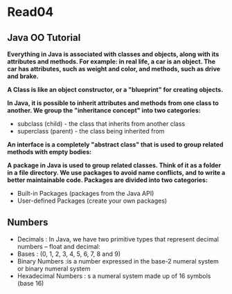 # Read04

## Java OO Tutorial
**Everything in Java is associated with classes and objects, along with its attributes and methods. For example: in real life, a car is an object. The car has attributes, such as weight and color, and methods, such as drive and brake.**

**A Class is like an object constructor, or a "blueprint" for creating objects.**

**In Java, it is possible to inherit attributes and methods from one class to another. We group the "inheritance concept" into two categories:**
- subclass (child) - the class that inherits from another class
- superclass (parent) - the class being inherited from

**An interface is a completely "abstract class" that is used to group related methods with empty bodies:**

**A package in Java is used to group related classes. Think of it as a folder in a file directory. We use packages to avoid name conflicts, and to write a better maintainable code. Packages are divided into two categories:**
- Built-in Packages (packages from the Java API)
- User-defined Packages (create your own packages)

## Numbers
- Decimals : In Java, we have two primitive types that represent decimal numbers – float and decimal:
- Bases : (0, 1, 2, 3, 4, 5, 6, 7, 8 and 9)
- Binary Numbers :is a number expressed in the base-2 numeral system or binary numeral system
- Hexadecimal Numbers : s a numeral system made up of 16 symbols (base 16)